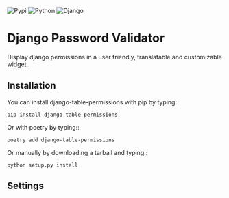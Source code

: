 ![Pypi](https://img.shields.io/pypi/v/django-table-permissions?style=flat-square)
![Python](https://img.shields.io/pypi/pyversions/django-table-permissions?style=flat-square)
![Django](https://img.shields.io/badge/Django-4.0%7C4.1%7C4.2%7C5.0-green)


# Django Password Validator

Display django permissions in a user friendly, translatable and customizable widget..

## Installation

You can install django-table-permissions with pip by typing:

    pip install django-table-permissions

Or with poetry by typing::

    poetry add django-table-permissions

Or manually by downloading a tarball and typing::

    python setup.py install

## Settings
